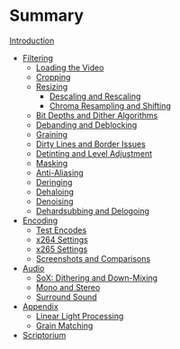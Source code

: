 # Summary

[Introduction](./introduction.md)
- [Filtering]()
    - [Loading the Video]()
    - [Cropping]()
    - [Resizing](filtering/resizing.md)
        - [Descaling and Rescaling](filtering/descaling.md)
        - [Chroma Resampling and Shifting](filtering/chroma_res.md)
    - [Bit Depths and Dither Algorithms](filtering/bit_depths.md)
    - [Debanding and Deblocking](filtering/debanding.md)
    - [Graining](filtering/graining.md)
    - [Dirty Lines and Border Issues](filtering/dirty_lines.md)
    - [Detinting and Level Adjustment](filtering/detinting.md)
    - [Masking](filtering/masking.md)
    - [Anti-Aliasing](filtering/anti-aliasing.md)
    - [Deringing](filtering/deringing.md)
    - [Dehaloing](filtering/dehaloing.md)
    - [Denoising](filtering/denoising.md)
    - [Dehardsubbing and Delogoing](filtering/dehardsubbing.md)
- [Encoding]()
    - [Test Encodes](encoding/testing.md)
    - [x264 Settings](encoding/x264.md)
    - [x265 Settings](encoding/x265.md)
    - [Screenshots and Comparisons](encoding/screenshots.md)
- [Audio]()
    - [SoX: Dithering and Down-Mixing]()
    - [Mono and Stereo]()
    - [Surround Sound]()
- [Appendix]()
    - [Linear Light Processing]()
    - [Grain Matching](appendix/grain_matching.md)
- [Scriptorium](scriptorium.md)
